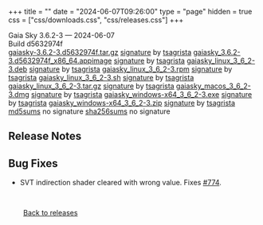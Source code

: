 +++
title = ""
date = "2024-06-07T09:26:00"
type = "page"
hidden = true
css = ["css/downloads.css", "css/releases.css"]
+++

<div class="download-container">
<div id="download-title">
<i class="fa-solid fa-tag"></i>
Gaia Sky <span class="downloads-version">3.6.2-3</span> — <i class="fa-solid fa-clock"></i>
<time class="downloads-releasedate" datetime="2024-06-07T09:26:00" title="Published: 2024-06-07T09:26:00">2024-06-07</time></div>
<div class="downloads-build">Build d5632974f</div>
<div class="download-section">
<a href="https://gaia.ari.uni-heidelberg.de/gaiasky/releases/3.6.2-3.d5632974f/gaiasky-3.6.2-3.d5632974f.tar.gz" class="download-button">gaiasky-3.6.2-3.d5632974f.tar.gz</a>
<span class="signature">
<a href="https://gaia.ari.uni-heidelberg.de/gaiasky/releases/3.6.2-3.d5632974f/gaiasky-3.6.2-3.d5632974f.tar.gz.sig">signature</a>  by  <a href="https://keyserver.ubuntu.com/pks/lookup?search=0x448C2B189756743013D5F7C22FD2A59C1D734C1F&fingerprint=on&op=index">tsagrista</a>
</span>
<a href="https://gaia.ari.uni-heidelberg.de/gaiasky/releases/3.6.2-3.d5632974f/gaiasky_3.6.2-3.d5632974f_x86_64.appimage" class="download-button">gaiasky_3.6.2-3.d5632974f_x86_64.appimage</a>
<span class="signature">
<a href="https://gaia.ari.uni-heidelberg.de/gaiasky/releases/3.6.2-3.d5632974f/gaiasky_3.6.2-3.d5632974f_x86_64.appimage.sig">signature</a>  by  <a href="https://keyserver.ubuntu.com/pks/lookup?search=0x448C2B189756743013D5F7C22FD2A59C1D734C1F&fingerprint=on&op=index">tsagrista</a>
</span>
<a href="https://gaia.ari.uni-heidelberg.de/gaiasky/releases/3.6.2-3.d5632974f/gaiasky_linux_3_6_2-3.deb" class="download-button">gaiasky_linux_3_6_2-3.deb</a>
<span class="signature">
<a href="https://gaia.ari.uni-heidelberg.de/gaiasky/releases/3.6.2-3.d5632974f/gaiasky_linux_3_6_2-3.deb.sig">signature</a>  by  <a href="https://keyserver.ubuntu.com/pks/lookup?search=0x448C2B189756743013D5F7C22FD2A59C1D734C1F&fingerprint=on&op=index">tsagrista</a>
</span>
<a href="https://gaia.ari.uni-heidelberg.de/gaiasky/releases/3.6.2-3.d5632974f/gaiasky_linux_3_6_2-3.rpm" class="download-button">gaiasky_linux_3_6_2-3.rpm</a>
<span class="signature">
<a href="https://gaia.ari.uni-heidelberg.de/gaiasky/releases/3.6.2-3.d5632974f/gaiasky_linux_3_6_2-3.rpm.sig">signature</a>  by  <a href="https://keyserver.ubuntu.com/pks/lookup?search=0x448C2B189756743013D5F7C22FD2A59C1D734C1F&fingerprint=on&op=index">tsagrista</a>
</span>
<a href="https://gaia.ari.uni-heidelberg.de/gaiasky/releases/3.6.2-3.d5632974f/gaiasky_linux_3_6_2-3.sh" class="download-button">gaiasky_linux_3_6_2-3.sh</a>
<span class="signature">
<a href="https://gaia.ari.uni-heidelberg.de/gaiasky/releases/3.6.2-3.d5632974f/gaiasky_linux_3_6_2-3.sh.sig">signature</a>  by  <a href="https://keyserver.ubuntu.com/pks/lookup?search=0x448C2B189756743013D5F7C22FD2A59C1D734C1F&fingerprint=on&op=index">tsagrista</a>
</span>
<a href="https://gaia.ari.uni-heidelberg.de/gaiasky/releases/3.6.2-3.d5632974f/gaiasky_linux_3_6_2-3.tar.gz" class="download-button">gaiasky_linux_3_6_2-3.tar.gz</a>
<span class="signature">
<a href="https://gaia.ari.uni-heidelberg.de/gaiasky/releases/3.6.2-3.d5632974f/gaiasky_linux_3_6_2-3.tar.gz.sig">signature</a>  by  <a href="https://keyserver.ubuntu.com/pks/lookup?search=0x448C2B189756743013D5F7C22FD2A59C1D734C1F&fingerprint=on&op=index">tsagrista</a>
</span>
<a href="https://gaia.ari.uni-heidelberg.de/gaiasky/releases/3.6.2-3.d5632974f/gaiasky_macos_3_6_2-3.dmg" class="download-button">gaiasky_macos_3_6_2-3.dmg</a>
<span class="signature">
<a href="https://gaia.ari.uni-heidelberg.de/gaiasky/releases/3.6.2-3.d5632974f/gaiasky_macos_3_6_2-3.dmg.sig">signature</a>  by  <a href="https://keyserver.ubuntu.com/pks/lookup?search=0x448C2B189756743013D5F7C22FD2A59C1D734C1F&fingerprint=on&op=index">tsagrista</a>
</span>
<a href="https://gaia.ari.uni-heidelberg.de/gaiasky/releases/3.6.2-3.d5632974f/gaiasky_windows-x64_3_6_2-3.exe" class="download-button">gaiasky_windows-x64_3_6_2-3.exe</a>
<span class="signature">
<a href="https://gaia.ari.uni-heidelberg.de/gaiasky/releases/3.6.2-3.d5632974f/gaiasky_windows-x64_3_6_2-3.exe.sig">signature</a>  by  <a href="https://keyserver.ubuntu.com/pks/lookup?search=0x448C2B189756743013D5F7C22FD2A59C1D734C1F&fingerprint=on&op=index">tsagrista</a>
</span>
<a href="https://gaia.ari.uni-heidelberg.de/gaiasky/releases/3.6.2-3.d5632974f/gaiasky_windows-x64_3_6_2-3.zip" class="download-button">gaiasky_windows-x64_3_6_2-3.zip</a>
<span class="signature">
<a href="https://gaia.ari.uni-heidelberg.de/gaiasky/releases/3.6.2-3.d5632974f/gaiasky_windows-x64_3_6_2-3.zip.sig">signature</a>  by  <a href="https://keyserver.ubuntu.com/pks/lookup?search=0x448C2B189756743013D5F7C22FD2A59C1D734C1F&fingerprint=on&op=index">tsagrista</a>
</span>
<a href="https://gaia.ari.uni-heidelberg.de/gaiasky/releases/3.6.2-3.d5632974f/md5sums" class="download-button">md5sums</a>
<span class="signature">no signature</span>
<a href="https://gaia.ari.uni-heidelberg.de/gaiasky/releases/3.6.2-3.d5632974f/sha256sums" class="download-button">sha256sums</a>
<span class="signature">no signature</span>
</div>
</div>

<section class="release-notes">

# Release Notes


## Bug Fixes
- SVT indirection shader cleared with wrong value. Fixes [#774](https://codeberg.org/gaiasky/gaiasky/issues/774).
</section>


<p class="center-text" style="padding: 30px;">
<i class="fa-solid fa-circle-arrow-left"></i> <a href="/downloads/releases">Back to releases</a>
</p>
